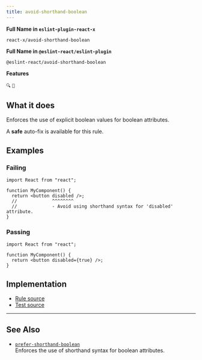 ```yaml
---
title: avoid-shorthand-boolean
---
```


**Full Name in `eslint-plugin-react-x`**

```plain copy
react-x/avoid-shorthand-boolean
```

**Full Name in `@eslint-react/eslint-plugin`**

```plain copy
@eslint-react/avoid-shorthand-boolean
```

**Features**

`🔍` `🔧`

## What it does

Enforces the use of explicit boolean values for boolean attributes.

A **safe** auto-fix is available for this rule.

## Examples

### Failing

```tsx
import React from "react";

function MyComponent() {
  return <button disabled />;
  //             ^^^^^^^^
  //             - Avoid using shorthand syntax for 'disabled' attribute.
}
```

### Passing

```tsx
import React from "react";

function MyComponent() {
  return <button disabled={true} />;
}
```

## Implementation

- [Rule source](https://github.com/Rel1cx/eslint-react/tree/main/packages/plugins/eslint-plugin-react-x/src/rules/avoid-shorthand-boolean.ts)
- [Test source](https://github.com/Rel1cx/eslint-react/tree/main/packages/plugins/eslint-plugin-react-x/src/rules/avoid-shorthand-boolean.spec.ts)

---

## See Also

- [`prefer-shorthand-boolean`](./prefer-shorthand-boolean)\
  Enforces the use of shorthand syntax for boolean attributes.
